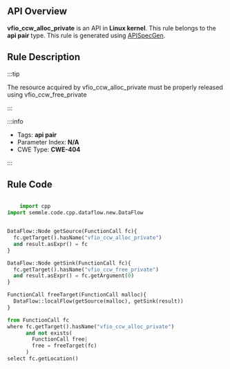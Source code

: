 ---
---


## API Overview
**vfio_ccw_alloc_private** is an API in **Linux kernel**. This rule belongs to the **api pair** type. This rule is generated using [APISpecGen](../../tools/APISpecGen).
## Rule Description

:::tip

The resource acquired by vfio_ccw_alloc_private must be properly released using vfio_ccw_free_private

:::

:::info

- Tags: **api pair**
- Parameter Index: **N/A**
- CWE Type: **CWE-404**

:::

## Rule Code
```python

    import cpp
import semmle.code.cpp.dataflow.new.DataFlow


DataFlow::Node getSource(FunctionCall fc){
  fc.getTarget().hasName("vfio_ccw_alloc_private")
  and result.asExpr() = fc
}

DataFlow::Node getSink(FunctionCall fc){
  fc.getTarget().hasName("vfio_ccw_free_private")
  and result.asExpr() = fc.getArgument(0)
}

FunctionCall freeTarget(FunctionCall malloc){
  DataFlow::localFlow(getSource(malloc), getSink(result))
}

from FunctionCall fc
where fc.getTarget().hasName("vfio_ccw_alloc_private")
      and not exists(
        FunctionCall free| 
        free = freeTarget(fc)
      )
select fc.getLocation()

    
```